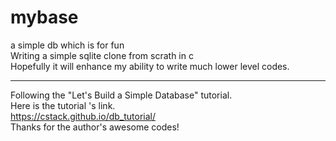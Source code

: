 # mybase
a simple db which is for fun  
Writing a simple sqlite clone from scrath in c  
Hopefully it will enhance my ability to write much lower level codes.  

****
Following the "Let's Build a Simple Database" tutorial.  
Here is the tutorial 's link.  
https://cstack.github.io/db_tutorial/  
Thanks for the author's awesome codes!

